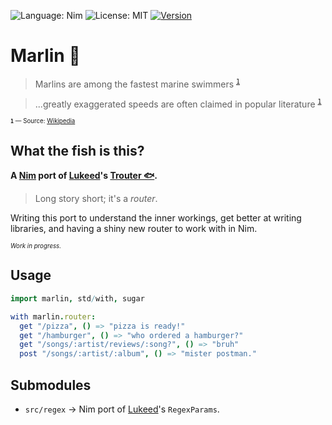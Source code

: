 <!-- ![Language: Nim](https://img.shields.io/badge/language-Nim-yellow) -->
![Language: Nim](https://img.shields.io/static/v1?label=written%20with%20love,%20in&message=Nim&color=yellow)
![License: MIT](https://img.shields.io/github/license/AlbertSmit/Marlin)
[![Version](https://img.shields.io/github/v/release/AlbertSmit/Marlin?include_prereleases)](https://github.com/AlbertSmit/Marlin/releases)


# Marlin 🦈


> Marlins are among the fastest marine swimmers <sup >[` 1 `](#footnote)</sup>

> ...greatly exaggerated speeds are often claimed in popular literature  <sup >[` 1 `](#footnote)</sup>

<sub id="footnote"><sup> **`1`** — Source: [Wikipedia](https://en.wikipedia.org/wiki/Marlin) </sup></sub>

## What the fish is this?


**A [Nim](https://github.com/nim-lang/Nim) port of [Lukeed](https://github.com/lukeed)'s [Trouter 🐟](https://github.com/lukeed/regexparam).**

> Long story short; it's a _router_.

Writing this port to understand the inner workings, get better at writing libraries, and having a shiny new router to work with in Nim.

<sub><sup>_Work in progress._</sub></sup>


## Usage
```nim
import marlin, std/with, sugar

with marlin.router:
  get "/pizza", () => "pizza is ready!"
  get "/hamburger", () => "who ordered a hamburger?"
  get "/songs/:artist/reviews/:song?", () => "bruh"
  post "/songs/:artist/:album", () => "mister postman."
```

## Submodules

-  `src/regex`   →   Nim port of [Lukeed](https://github.com/lukeed)'s `RegexParams`.
